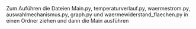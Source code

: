 Zum Auführen die Dateien Main.py, temperaturverlauf.py, waermestrom.py, auswahlmechanismus.py, graph.py und waermewiderstand_flaechen.py in einen Ordner ziehen und dann die Main ausführen
